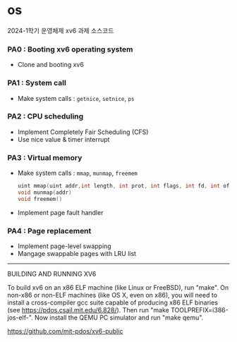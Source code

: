 # os
2024-1학기 운영체제 xv6 과제 소스코드

### PA0 : Booting xv6 operating system
- Clone and booting xv6

### PA1 : System call
- Make system calls : `getnice`, `setnice`, `ps`

### PA2 : CPU scheduling
- Implement Completely Fair Scheduling (CFS)
- Use nice value & timer interrupt

### PA3 : Virtual memory
- Make system calls : `mmap`, `munmap`, `freemem`
  ```C
  uint mmap(uint addr,int length, int prot, int flags, int fd, int offset);
  void munmap(addr)
  void freemem()
  ```
- Implement page fault handler

### PA4 : Page replacement
- Implement page-level swapping
- Mangage swappable pages with LRU list
---

BUILDING AND RUNNING XV6

To build xv6 on an x86 ELF machine (like Linux or FreeBSD), run
"make". On non-x86 or non-ELF machines (like OS X, even on x86), you
will need to install a cross-compiler gcc suite capable of producing
x86 ELF binaries (see https://pdos.csail.mit.edu/6.828/).
Then run "make TOOLPREFIX=i386-jos-elf-". Now install the QEMU PC
simulator and run "make qemu".

https://github.com/mit-pdos/xv6-public
